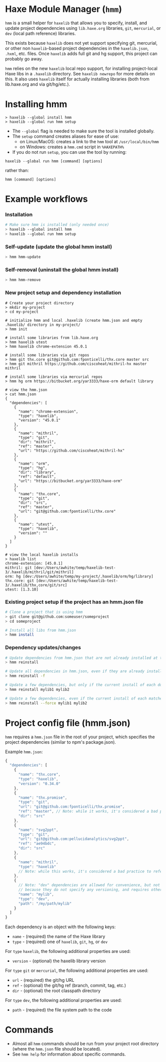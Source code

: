 # Haxe Module Manager (`hmm`)

`hmm` is a small helper for `haxelib` that allows you to specify, install,
and update project dependencies using `lib.haxe.org` libraries, `git`,
`mercurial`, or `dev` (local path reference) libraries.

This exists because `haxelib` does not yet support specifying git, mercurial,
or other non `haxelib`-based project dependencies in the `haxelib.json`,
`.hxml`, etc. files.  Once `haxelib` adds full git and hg support, this
project can probably go away.

`hmm` relies on the new `haxelib` local repo support, for installing project-local
Haxe libs in a `.haxelib` directory.  See `haxelib newrepo` for more
details on this.  It also uses `haxelib` itself for actually installing
libraries (both from lib.haxe.org and via git/hg/etc.).

# Installing hmm

```
> haxelib --global install hmm
> haxelib --global run hmm setup
```

- The `--global` flag is needed to make sure the tool is installed globally.
- The `setup` command creates aliases for ease of use:
  - on Linux/MacOS: creates a link to the `hmm` tool at `/usr/local/bin/hmm`
  - on Windows: creates a `hmm.cmd` script in `%HAXEPATH%`
- If you do not run `setup`, you can use the tool by running:

`haxelib --global run hmm [command] [options]`

rather than:

`hmm [command] [options]`

# Example workflows

### Installation

```sh
# Make sure hmm is installed (only needed once)
> haxelib --global install hmm
> haxelib --global run hmm setup
```

### Self-update (update the global hmm install)
```sh
> hmm hmm-update
```

### Self-removal (uninstall the global hmm install)
```sh
> hmm hmm-remove
```

### New project setup and dependency installation

```
# Create your project directory
> mkdir my-project
> cd my-project

# initialize hmm and local .haxelib (create hmm.json and empty .haxelib/ directory in my-project/
> hmm init

# install some libraries from lib.haxe.org
> hmm haxelib utest
> hmm haxelib chrome-extension 45.0.1

# install some libraries via git repos
> hmm git thx.core git@github.com:fponticelli/thx.core master src
> hmm git mithril https://github.com/ciscoheat/mithril-hx master mithril

# install some libraries via mercurial repos
> hmm hg orm https://bitbucket.org/yar3333/haxe-orm default library

# view the hmm.json
> cat hmm.json
{
  "dependencies": [
    {
      "name": "chrome-extension",
      "type": "haxelib",
      "version": "45.0.1"
    },
    {
      "name": "mithril",
      "type": "git",
      "dir": "mithril",
      "ref": "master",
      "url": "https://github.com/ciscoheat/mithril-hx"
    },
    {
      "name": "orm",
      "type": "hg",
      "dir": "library",
      "ref": "default",
      "url": "https://bitbucket.org/yar3333/haxe-orm"
    },
    {
      "name": "thx.core",
      "type": "git",
      "dir": "src",
      "ref": "master",
      "url": "git@github.com:fponticelli/thx.core"
    },
    {
      "name": "utest",
      "type": "haxelib",
      "version": ""
    }
  ]
}

# view the local haxelib installs
> haxelib list
chrome-extension: [45.0.1]
mithril: git [dev:/Users/awhite/temp/haxelib-test-3/.haxelib/mithril/git/mithril]
orm: hg [dev:/Users/awhite/temp/my-project/.haxelib/orm/hg/library]
thx.core: git [dev:/Users/awhite/temp/haxelib-test-3/.haxelib/thx,core/git/src]
utest: [1.3.10]
```

### Existing project setup if the project has an hmm.json file
```sh
# Clone a project that is using hmm
> git clone git@github.com:someuser/someproject
> cd someproject

# Install all libs from hmm.json
> hmm install
```

### Dependency updates/changes

```sh
# Update dependencies from hmm.json that are not already installed at the specified version
> hmm reinstall

# Update all dependencies in hmm.json, even if they are already installed at the right version
> hmm reinstall -f

# Update a few dependencies, but only if the current install of each does not match the specified version in hmm.json
> hmm reinstall mylib1 mylib2

# Update a few dependencies, even if the current install of each matches the specified version in hmm.json
> hmm reinstall --force mylib1 mylib2
```

# Project config file (hmm.json)

`hmm` requires a `hmm.json` file in the root of your project, which
specifies the project dependencies (similar to npm's package.json).

Example `hmm.json`:

```js
{
  "dependencies": [
    {
      "name": "thx.core",
      "type": "haxelib",
      "version": "0.34.0"
    },
    {
      "name": "thx.promise",
      "type": "git",
      "url": "git@github.com:fponticelli/thx.promise",
      "ref": "master", // Note: while it works, it's considered a bad practice to reference a branch - better to reference a tag, commit, or other non-changing reference
      "dir": "src"
    },
    {
      "name": "svg2ppt",
      "type": "git",
      "url": "git@github.com:pellucidanalytics/svg2ppt",
      "ref": "ae94bdc",
      "dir": "src"
    },
    {
      "name": "mithril",
      "type": "haxelib"
      // Note: while this works, it's considered a bad practice to reference a library without specifying the version
    },
    {
      // Note: "dev" dependencies are allowed for convenience, but not considered ideal,
      // because they do not specify any versioning, and requires others to have the same local directory
      "name": "mylib",
      "type": "dev",
      "path": "/my/path/mylib"
    }
  ]
}
```

Each dependency is an object with the following keys:

- `name` - (required) the name of the Haxe library
- `type` - (required) one of `haxelib`, `git`, `hg`, or `dev`

For `type` `haxelib`, the following additional properties are used:
- `version` - (optional) the haxelib library version

For `type` `git` or `mercurial`, the following additional properties are used:

- `url` - (required) the git/hg URL
- `ref` - (optional) the git/hg ref (branch, commit, tag, etc.)
- `dir` - (optional) the root classpath directory

For `type` `dev`, the following additional properties are used:

- `path` - (required) the file system path to the code

# Commands

- Almost all `hmm` commands should be run from your project root
  directory (where the `hmm.json` file should be located).
- See `hmm help` for information about specific commands.

